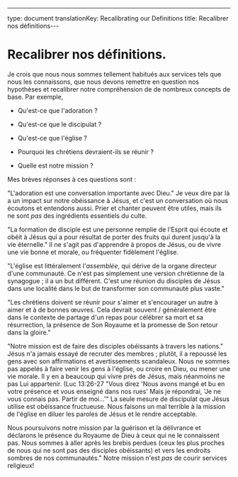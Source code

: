 ---
type: document
translationKey: Recalibrating our Definitions
title: Recalibrer nos définitions---
# Recalibrer nos définitions.

Je crois que nous nous sommes tellement habitués aux services tels que nous les connaissons, que
nous devons remettre en question nos hypothèses et recalibrer notre compréhension de
de nombreux concepts de base. Par exemple,

- Qu'est-ce que l'adoration ?

- Qu'est-ce que le discipulat ?

- Qu'est-ce que l'église ?

- Pourquoi les chrétiens devraient-ils se réunir ?

- Quelle est notre mission ?

Mes brèves réponses à ces questions sont :

\"L'adoration est une conversation importante avec Dieu.\" Je veux dire par là
a un impact sur notre obéissance à Jésus, et c'est un
conversation où nous écoutons et entendons aussi. Prier et chanter peuvent être
utiles, mais ils ne sont *pas* des ingrédients essentiels du culte.

\"La formation de disciple est une personne remplie de l'Esprit qui écoute et obéit
à Jésus qui a pour résultat de porter des fruits qui durent jusqu'à la vie éternelle.\"
Il ne s'agit pas d'apprendre à propos de Jésus, ou de vivre une vie bonne et morale, ou
fréquenter fidèlement l'église.

\"L'église est littéralement l'*assemblée*, qui dérive de la
organe directeur d'une communauté. Ce n'est pas simplement une version chrétienne de
la synagogue ; il a un but différent. C'est une réunion du
disciples de Jésus dans une localité dans le but de transformer son
communauté plus vaste.\"

\"Les chrétiens doivent se réunir pour s'aimer et s'encourager
un autre à aimer et à de bonnes œuvres. Cela devrait souvent / généralement être dans le
contexte de partage d'un repas pour célébrer sa mort et sa résurrection,
la présence de Son Royaume et la promesse de Son retour dans la gloire.\"

\"Notre mission est de faire des disciples obéissants à travers les nations.\"
Jésus n'a jamais essayé de recruter des membres ; plutôt, il a repoussé les gens avec son
affirmations et avertissements scandaleux. Nous ne sommes pas appelés à faire venir les gens
à l'église, ou croire en Dieu, ou mener une vie morale. Il y en a beaucoup qui
vivre près de Jésus, mais néanmoins ne pas Lui appartenir. (Luc
13:26-27 \"Vous direz \'Nous avons mangé et bu en votre présence et vous
enseigné dans nos rues\' Mais je répondrai, \'Je ne vous connais pas. Partir
de moi\...\'\" La seule mesure de discipulat que Jésus utilise est
obéissance fructueuse. Nous faisons un mal terrible à la mission de l'église en
diluer les paroles de Jésus et le rendre acceptable.

Nous poursuivons notre mission par la guérison et la délivrance et déclarons le
présence du Royaume de Dieu à ceux qui ne le connaissent pas. Nous sommes à
aller après les brebis perdues (ceux les plus proches de nous qui ne sont pas des disciples obéissants)
et vers les endroits sombres de nos communautés.\" Notre mission n'est *pas* de courir
services religieux!